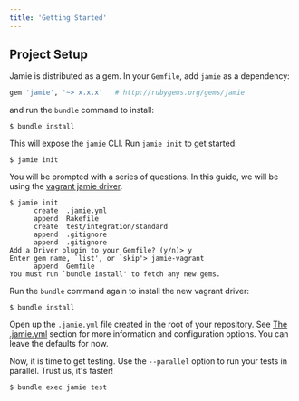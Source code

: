 ```yaml
---
title: 'Getting Started'
---
```


Project Setup
-------------
Jamie is distributed as a gem. In your `Gemfile`, add `jamie` as a dependency:

```ruby
gem 'jamie', '~> x.x.x'   # http://rubygems.org/gems/jamie
```

and run the `bundle` command to install:

    $ bundle install

This will expose the `jamie` CLI. Run `jamie init` to get started:

    $ jamie init

You will be prompted with a series of questions. In this guide, we will be using the [vagrant jamie driver](https://github.com/jamie-ci/jamie-vagrant).

```text
$ jamie init
      create  .jamie.yml
      append  Rakefile
      create  test/integration/standard
      append  .gitignore
      append  .gitignore
Add a Driver plugin to your Gemfile? (y/n)> y
Enter gem name, `list', or `skip'> jamie-vagrant
      append  Gemfile
You must run `bundle install' to fetch any new gems.
```

Run the `bundle` command again to install the new vagrant driver:

    $ bundle install

Open up the `.jamie.yml` file created in the root of your repository. See [The .jamie.yml](/guides/the_jamie_yaml/) section for more information and configuration options. You can leave the defaults for now.

Now, it is time to get testing. Use the `--parallel` option to run
your tests in parallel. Trust us, it's faster!

    $ bundle exec jamie test 
